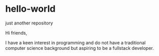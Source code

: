 # hello-world
just another repository 

Hi friends,

I have a keen interest in programming and do not have a traditional computer science background but aspiring to be a fullstack developer.
